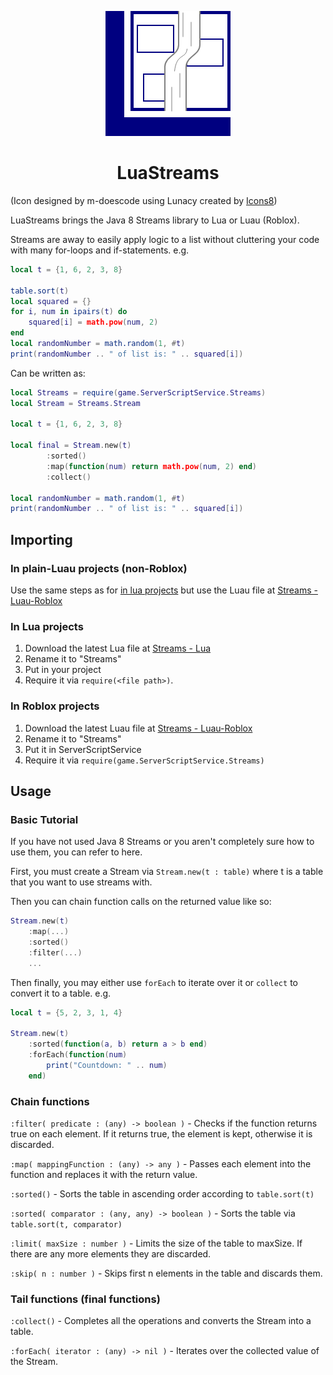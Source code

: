 <p align="center"><img src="https://github.com/m-doescode/LuaStreams/raw/master/docs/logo.png"></p>
<h1 align="center">LuaStreams</h1>

(Icon designed by m-doescode using Lunacy created by [Icons8](https://icons8.com/))

LuaStreams brings the Java 8 Streams library to Lua or Luau (Roblox).

Streams are away to easily apply logic to a list without cluttering your code with many for-loops and if-statements.
e.g.
```lua
local t = {1, 6, 2, 3, 8}

table.sort(t)
local squared = {}
for i, num in ipairs(t) do
	squared[i] = math.pow(num, 2)
end
local randomNumber = math.random(1, #t)
print(randomNumber .. " of list is: " .. squared[i]) 
```
Can be written as:
```lua
local Streams = require(game.ServerScriptService.Streams)
local Stream = Streams.Stream

local t = {1, 6, 2, 3, 8}

local final = Stream.new(t)
		:sorted()
		:map(function(num) return math.pow(num, 2) end)
		:collect()

local randomNumber = math.random(1, #t)
print(randomNumber .. " of list is: " .. squared[i]) 
```

## Importing
### In plain-Luau projects (non-Roblox)
Use the same steps as for [in lua projects](#in-lua-projects) but use the Luau file at [Streams - Luau-Roblox](https://github.com/m-doescode/LuaStreams/blob/master/Streams%20-%20Luau-Roblox.lua)
### In Lua projects
1. Download the latest Lua file at [Streams - Lua](https://github.com/m-doescode/LuaStreams/blob/master/Streams%20-%20Lua.lua)
2. Rename it to "Streams"
3. Put in your project
4. Require it via ```require(<file path>)```.

### In Roblox projects
1. Download the latest Luau file at [Streams - Luau-Roblox](https://github.com/m-doescode/LuaStreams/blob/master/Streams%20-%20Luau-Roblox.lua)
2. Rename it to "Streams"
3. Put it in ServerScriptService
4. Require it via ```require(game.ServerScriptService.Streams)```

## Usage
### Basic Tutorial
If you have not used Java 8 Streams or you aren't completely sure how to use them, you can refer to here.

First, you must create a Stream via `Stream.new(t : table)` where t is a table that you want to use streams with.

Then you can chain function calls on the returned value like so:
```lua
Stream.new(t)
	:map(...)
	:sorted()
	:filter(...)
	...
```
Then finally, you may either use `forEach` to iterate over it or `collect` to convert it to a table.
e.g.
```lua
local t = {5, 2, 3, 1, 4}

Stream.new(t)
	:sorted(function(a, b) return a > b end)
	:forEach(function(num)
		print("Countdown: " .. num)
	end)
```
### Chain functions
`:filter( predicate : (any) -> boolean )` - Checks if the function returns true on each element. If it returns true, the element is kept, otherwise it is discarded.

`:map( mappingFunction : (any) -> any )` - Passes each element into the function and replaces it with the return value.

`:sorted()` - Sorts the table in ascending order according to `table.sort(t)`

`:sorted( comparator : (any, any) -> boolean )` - Sorts the table via `table.sort(t, comparator)`

`:limit( maxSize : number )` - Limits the size of the table to maxSize. If there are any more elements they are discarded.

`:skip( n : number )` - Skips first n elements in the table and discards them.

### Tail functions (final functions)
`:collect()` - Completes all the operations and converts the Stream into a table.

`:forEach( iterator : (any) -> nil )` - Iterates over the collected value of the Stream.
